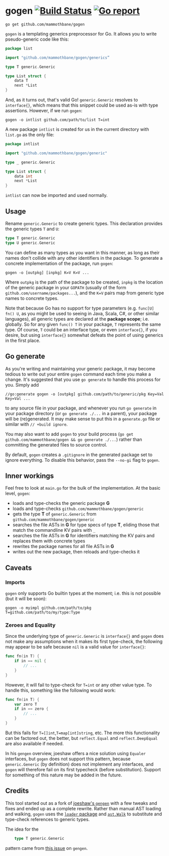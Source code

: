 # gogen [![Build Status](https://travis-ci.org/mammothbane/gogen.svg?branch=master)](https://travis-ci.org/mammothbane/gogen) [![Go report](http://goreportcard.com/badge/mammothbane/gogen)](http://goreportcard.com/report/mammothbane/gogen)

	go get github.com/mammothbane/gogen

`gogen` is a templating generics preprocessor for Go. It allows you to write pseudo-generic code like this: 

```go
package list

import "github.com/mammothbane/gogen/generics”

type T generic.Generic

type List struct {
    data T
    next *List
}
```

And, as it turns out, that's valid Go! `generic.Generic` resolves to `interface{}`, which means that this snippet could be used as-is with type assertions. However, if we run `gogen`:

    gogen -o intlist github.com/path/to/list T=int

A new package `intlist` is created for us in the current directory with `list.go` as the only file:

```go
package intlist

import "github.com/mammothbane/gogen/generic"

type _ generic.Generic

type List struct {
	data int
	next *List
}
```

`intlist` can now be imported and used normally. 


## Usage
Rename `generic.Generic` to create generic types. This declaration provides the generic types `T` and `U`:

```go
type T generic.Generic
type U generic.Generic
```

You can define as many types as you want in this manner, as long as their names don't collide with any other identifiers in the package. To generate a concrete implementation of the package, run `gogen`:

	gogen -o [outpkg] [inpkg] K=V K=V ... 

Where `outpkg` is the path of the package to be created, `inpkg` is the location of the generic package in your `GOPATH` (usually of the form `github.com/username/packages...`), and the `K=V` pairs map from generic type names to concrete types.

Note that because Go has no support for type parameters (e.g. `func[U] fn() U`, as you might be used to seeing in Java, Scala, C#, or other similar languages), all generic types are declared at the **package scope**; i.e. globally. So for any given `func() T` in your package, `T` represents the same type. Of course, `T` could be an interface type, or even `interface{}`, if you desire, but using `interface{}` somewhat defeats the point of using generics in the first place.

## Go generate
As you're writing and maintaining your generic package, it may become tedious to write out your entire `gogen` command each time you make a change. It's suggested that you use `go generate` to handle this process for you. Simply add

	//go:generate gogen -o [outpkg] github.com/path/to/generic/pkg Key=Val Key=Val ... 

to any source file in your package, and whenever you run `go generate` in your package directory (or `go generate ./...` in a parent), your package will be (re)generated. It may make sense to put this in a `generate.go` file or similar with `// +build ignore`.

You may also want to add `gogen` to your build process (`go get github.com/mammothbane/gogen && go generate ./...`) rather than committing the generated files to source control. 

By default, `gogen` creates a `.gitignore` in the generated package set to ignore everything. To disable this behavior, pass the `--no-gi` flag to `gogen`.

## Inner workings
Feel free to look at `main.go` for the bulk of the implementation. At the basic level, `gogen`:

- loads and type-checks the generic package **G**
- loads and type-checks `github.com/mammothbane/gogen/generic`
- gets the type **T** of `generic.Generic` from `github.com/mammothbane/gogen/generic`
- searches the file ASTs in **G** for type specs of type **T**, eliding those that match the commandline KV pairs with `_`
- searches the file ASTs in **G** for identifiers matching the KV pairs and replaces them with concrete types
- rewrites the package names for all file ASTs in **G**
- writes out the new package, then reloads and type-checks it

## Caveats
### Imports
`gogen` only supports Go builtin types at the moment; i.e. this is not possible (but it will be soon):

	gogen -o myimpl github.com/path/to/pkg T=github.com/path/to/my/type:Type

### Zeroes and Equality
Since the underlying type of `generic.Generic` is `interface{}` and `gogen` does not make any assumptions 
when it makes its first type-check, the following may appear to be safe because `nil` is a valid value for `interface{}`:

```go
func fn(in T) {
	if in == nil {
		// ...
	}
}
```

However, it will fail to type-check for `T=int` or any other value type. To handle this, something like the following would work:

```go
func fn(in T) {
	var zero T
	if in == zero {
		// ...
	}
}
```

But this fails for `T=[]int`,`T=map[int]string`, etc. The more this functionality can be factored out, the better, but `reflect.Equal` and `reflect.DeepEqual` are also available if needed. 

In his `gengen` overview, joeshaw offers a nice solution using `Equaler` interfaces, but `gogen` does not support this pattern, because `generic.Generic` (by definition) does not implement any interfaces, and `gogen` will therefore fail on its first typecheck (before substitution). Support for something of this nature may be added in the future.

## Credits
This tool started out as a fork of [joeshaw's `gengen`](https://github.com/joeshaw/gengen) with a few tweaks and fixes and ended up as a complete rewrite. Rather than manual AST loading and walking, `gogen` uses the [`loader` package](https://godoc.org/golang.org/x/tools/go/loader) and [`ast.Walk`](https://golang.org/pkg/go/ast/#Walk) to substitute and type-check references to generic types.

The idea for the 

```go
	type T generic.Generic
```

pattern came from [this issue](https://github.com/joeshaw/gengen/issues/2) on `gengen`.
